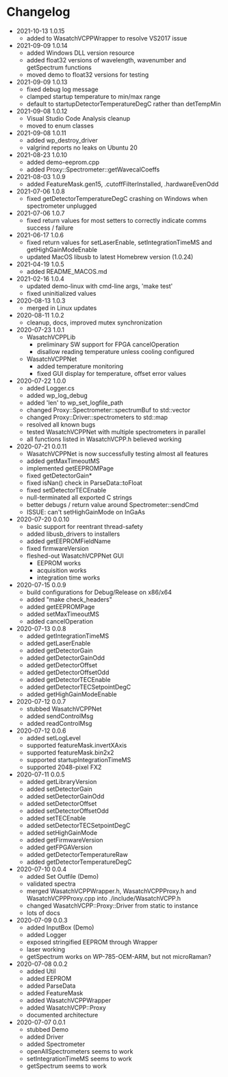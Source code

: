 # Changelog

- 2021-10-13 1.0.15
    - added <algorithm> to WasatchVCPPWrapper to resolve VS2017 issue
- 2021-09-09 1.0.14
    - added Windows DLL version resource
    - added float32 versions of wavelength, wavenumber and getSpectrum functions
    - moved demo to float32 versions for testing
- 2021-09-09 1.0.13
    - fixed debug log message
    - clamped startup temperature to min/max range
    - default to startupDetectorTemperatureDegC rather than detTempMin
- 2021-09-08 1.0.12
    - Visual Studio Code Analysis cleanup
    - moved to enum classes
- 2021-09-08 1.0.11
    - added wp\_destroy\_driver 
    - valgrind reports no leaks on Ubuntu 20
- 2021-08-23 1.0.10
    - added demo-eeprom.cpp
    - added Proxy::Spectrometer::getWavecalCoeffs
- 2021-08-03 1.0.9
    - added FeatureMask.gen15, .cutoffFilterInstalled, .hardwareEvenOdd
- 2021-07-06 1.0.8
    - fixed getDetectorTemperatureDegC crashing on Windows when spectrometer unplugged
- 2021-07-06 1.0.7
    - fixed return values for most setters to correctly indicate comms success / failure
- 2021-06-17 1.0.6
    - fixed return values for setLaserEnable, setIntegrationTimeMS and getHighGainModeEnable
    - updated MacOS libusb to latest Homebrew version (1.0.24)
- 2021-04-19 1.0.5
    - added README\_MACOS.md
- 2021-02-16 1.0.4
    - updated demo-linux with cmd-line args, 'make test'
    - fixed uninitialized values
- 2020-08-13 1.0.3
    - merged in Linux updates
- 2020-08-11 1.0.2
    - cleanup, docs, improved mutex synchronization
- 2020-07-23 1.0.1
    - WasatchVCPPLib
        - preliminary SW support for FPGA cancelOperation 
        - disallow reading temperature unless cooling configured
    - WasatchVCPPNet
        - added temperature monitoring
        - fixed GUI display for temperature, offset error values
- 2020-07-22 1.0.0
    - added Logger.cs
    - added wp\_log\_debug
    - added 'len' to wp\_set\_logfile\_path
    - changed Proxy::Spectrometer::spectrumBuf to std::vector
    - changed Proxy::Driver::spectrometers to std::map
    - resolved all known bugs
    - tested WasatchVCPPNet with multiple spectrometers in parallel
    - all functions listed in WasatchVCPP.h believed working
- 2020-07-21 0.0.11
    - WasatchVCPPNet is now successfully testing almost all features
    - added getMaxTimeoutMS
    - implemented getEEPROMPage
    - fixed getDetectorGain\*
    - fixed isNan() check in ParseData::toFloat
    - fixed setDetectorTECEnable
    - null-terminated all exported C strings
    - better debugs / return value around Spectrometer::sendCmd
    - ISSUE: can't setHighGainMode on InGaAs
- 2020-07-20 0.0.10
    - basic support for reentrant thread-safety
    - added libusb\_drivers to installers
    - added getEEPROMFieldName
    - fixed firmwareVersion
    - fleshed-out WasatchVCPPNet GUI
        - EEPROM works
        - acquisition works
        - integration time works
- 2020-07-15 0.0.9
    - build configurations for Debug/Release on x86/x64
    - added "make check\_headers"
    - added getEEPROMPage
    - added setMaxTimeoutMS
    - added cancelOperation
- 2020-07-13 0.0.8
    - added getIntegrationTimeMS
    - added getLaserEnable
    - added getDetectorGain
    - added getDetectorGainOdd
    - added getDetectorOffset
    - added getDetectorOffsetOdd
    - added getDetectorTECEnable
    - added getDetectorTECSetpointDegC
    - added getHighGainModeEnable
- 2020-07-12 0.0.7
    - stubbed WasatchVCPPNet
    - added sendControlMsg
    - added readControlMsg
- 2020-07-12 0.0.6
    - added setLogLevel
    - supported featureMask.invertXAxis
    - supported featureMask.bin2x2
    - supported startupIntegrationTimeMS
    - supported 2048-pixel FX2
- 2020-07-11 0.0.5
    - added getLibraryVersion
    - added setDetectorGain
    - added setDetectorGainOdd
    - added setDetectorOffset
    - added setDetectorOffsetOdd
    - added setTECEnable
    - added setDetectorTECSetpointDegC
    - added setHighGainMode
    - added getFirmwareVersion
    - added getFPGAVersion
    - added getDetectorTemperatureRaw
    - added getDetectorTemperatureDegC
- 2020-07-10 0.0.4
    - added Set Outfile (Demo)
    - validated spectra
    - merged WasatchVCPPWrapper.h, WasatchVCPPProxy.h and WasatchVCPPProxy.cpp 
      into ./include/WasatchVCPP.h
    - changed WasatchVCPP::Proxy::Driver from static to instance
    - lots of docs
- 2020-07-09 0.0.3
    - added InputBox (Demo)
    - added Logger
    - exposed stringified EEPROM through Wrapper
    - laser working
    - getSpectrum works on WP-785-OEM-ARM, but not microRaman?
- 2020-07-08 0.0.2
    - added Util
    - added EEPROM
    - added ParseData
    - added FeatureMask
    - added WasatchVCPPWrapper
    - added WasatchVCPP::Proxy
    - documented architecture
- 2020-07-07 0.0.1
    - stubbed Demo
    - added Driver 
    - added Spectrometer
    - openAllSpectrometers seems to work
    - setIntegrationTimeMS seems to work
    - getSpectrum seems to work
